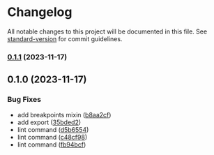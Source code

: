 # Changelog

All notable changes to this project will be documented in this file. See [standard-version](https://github.com/conventional-changelog/standard-version) for commit guidelines.

### [0.1.1](https://github.com/LighTechLLC/nx-angular-monorepo/compare/v0.1.0...v0.1.1) (2023-11-17)

## 0.1.0 (2023-11-17)


### Bug Fixes

* add breakpoints mixin ([b8aa2cf](https://github.com/LighTechLLC/nx-angular-monorepo/commit/b8aa2cfa087c6838b3b58dc63119626f0d991c6d))
* add export ([35bded2](https://github.com/LighTechLLC/nx-angular-monorepo/commit/35bded2b19874d37a5f6249064e27ac142766918))
* lint command ([d5b6554](https://github.com/LighTechLLC/nx-angular-monorepo/commit/d5b6554d0f912c213987fcf60b723cc0f266b7ea))
* lint command ([c48cf98](https://github.com/LighTechLLC/nx-angular-monorepo/commit/c48cf9829720a772238b16e961724ee2414e9b08))
* lint command ([fb94bcf](https://github.com/LighTechLLC/nx-angular-monorepo/commit/fb94bcf765923e38c52be54c8bdfb006ce62564d))
